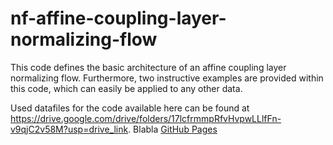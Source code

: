 # nf-affine-coupling-layer-normalizing-flow
This code defines the basic architecture of an affine coupling layer normalizing flow. Furthermore, two instructive examples are provided within this code, which can
easily be applied to any other data.

Used datafiles for the code available here can be found at https://drive.google.com/drive/folders/17lcfrmmpRfvHvpwLLlfFn-v9qjC2v58M?usp=drive_link.
Blabla [GitHub Pages]([https://pages.github.com](https://drive.google.com/drive/folders/17lcfrmmpRfvHvpwLLlfFn-v9qjC2v58M?usp=drive_link)https://drive.google.com/drive/folders/17lcfrmmpRfvHvpwLLlfFn-v9qjC2v58M?usp=drive_link/)
